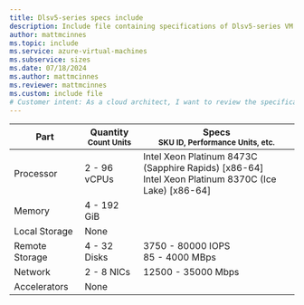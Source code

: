 ```yaml
---
title: Dlsv5-series specs include
description: Include file containing specifications of Dlsv5-series VM sizes.
author: mattmcinnes
ms.topic: include
ms.service: azure-virtual-machines
ms.subservice: sizes
ms.date: 07/18/2024
ms.author: mattmcinnes
ms.reviewer: mattmcinnes
ms.custom: include file
# Customer intent: As a cloud architect, I want to review the specifications of Dlsv5-series VM sizes, so that I can determine the best configuration for my application’s performance and resource requirements.
---
```

| Part | Quantity <br><sup>Count Units | Specs <br><sup>SKU ID, Performance Units, etc.  |
|---|---|---|
| Processor      | 2 - 96 vCPUs      | Intel Xeon Platinum 8473C (Sapphire Rapids) [x86-64] <br>Intel Xeon Platinum 8370C (Ice Lake) [x86-64]                      |
| Memory         | 4 - 192 GiB          |                         |
| Local Storage  | None     | |
| Remote Storage | 4 - 32 Disks    | 3750 - 80000 IOPS <br>85 - 4000 MBps     |
| Network        | 2 - 8 NICs          | 12500 - 35000 Mbps           |
| Accelerators   | None  |                          |

